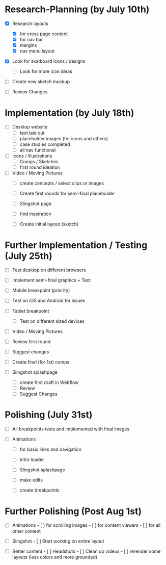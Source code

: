 # Research-Planning (by July 10th)
- [x] Research layouts 
  - [x] for cross page content
  - [x] for nav bar 
  - [x] margins
  - [x] nav menu layout
  
- [x] Look for skatboard icons / designs
  - [ ] Look  for more icon ideas

- [ ] Create new sketch mockup
  

- [ ] Review Changes 

#  Implementation (by July 18th)
- [ ] Desktop website
  - [ ] text laid out
  - [ ] placeholder images (for icons  and others)
  - [ ] case studies completed
  - [ ] all nav functional 
  
 - [ ] Icons / Illustrations
    - [ ] Comps / Sketches 
    - [ ] first round ideation
    
- [ ] Video / Moving Pictures
     - [ ] create concepts / select clips or images
     - [ ] Create  first rounds for semi-final placeholder
      
  - [ ] Slingshot page
   - [ ] find inspiration
   - [ ] Create initial layout  (sketch)
  
 # Further Implementation / Testing (July 25th)
 - [ ] Test desktop on different  browsers 
 - [ ] Implement semi-final graphics + Text
 
 - [ ] Mobile breakpoint (priority)
  - [ ] Test on iOS and Android for issues
  
- [ ] Tablet  breakpoint
  - [ ] Test on different sized devices
  
 - [ ] Video / Moving Pictures
  - [ ] Review first round
  - [ ] Suggest changes
  - [ ] Create final (for 1st) comps
  
  - [ ] Slingshot splashpage
    - [ ] create first draft  in Webflow
    - [ ] Review
    - [ ] Suggest Changes
    
 # Polishing (July  31st) 
   - [ ] All breakpoints tests and implemented with final images 
    
   - [ ] Animations
      - [ ] for basic links and navigation
      - [ ] intro loader 
      
     - [ ] Slingshot splashpage
      - [ ] make edits
      - [ ] create breakpoints
  
  # Further Polishing (Post Aug 1st)
   - [ ] Animations
    - [ ] for scrolling images
    - [ ] for content viewers
    - [ ] for all other content
    
   - [ ] Slingshot
    - [ ] Start working on entire layout
    
   - [ ] Better content
    - [ ] Headshots
    - [ ] Clean up videos
    - [ ] rerender some layouts (less colors and more grounded)
    
    
      
    
